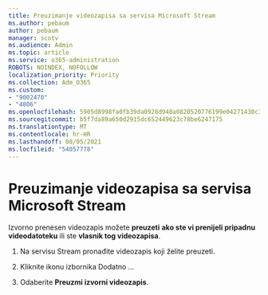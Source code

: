```yaml
---
title: Preuzimanje videozapisa sa servisa Microsoft Stream
ms.author: pebaum
author: pebaum
manager: scotv
ms.audience: Admin
ms.topic: article
ms.service: o365-administration
ROBOTS: NOINDEX, NOFOLLOW
localization_priority: Priority
ms.collection: Adm_O365
ms.custom:
- "9002470"
- "4806"
ms.openlocfilehash: 5905d8998fa0fb39da0928d940a0820520776199e04271430c36d3f7c1cd92fc
ms.sourcegitcommit: b5f7da89a650d2915dc652449623c78be6247175
ms.translationtype: MT
ms.contentlocale: hr-HR
ms.lasthandoff: 08/05/2021
ms.locfileid: "54057778"
---
```

# <a name="download-microsoft-stream-videos"></a>Preuzimanje videozapisa sa servisa Microsoft Stream

Izvorno prenesen videozapis možete **preuzeti** **ako ste vi prenijeli pripadnu videodatoteku** ili ste **vlasnik tog videozapisa**.

1. Na servisu Stream pronađite videozapis koji želite preuzeti.

2. Kliknite ikonu izbornika Dodatno *...*

3. Odaberite **Preuzmi izvorni videozapis**.
